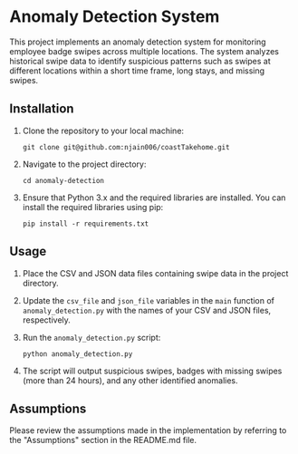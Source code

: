 # Anomaly Detection System

This project implements an anomaly detection system for monitoring employee badge swipes across multiple locations. The system analyzes historical swipe data to identify suspicious patterns such as swipes at different locations within a short time frame, long stays, and missing swipes.

## Installation

1. Clone the repository to your local machine:

    ```
    git clone git@github.com:njain006/coastTakehome.git
    ```

2. Navigate to the project directory:

    ```
    cd anomaly-detection
    ```

3. Ensure that Python 3.x and the required libraries are installed. You can install the required libraries using pip:

    ```
    pip install -r requirements.txt
    ```

## Usage

1. Place the CSV and JSON data files containing swipe data in the project directory.

2. Update the `csv_file` and `json_file` variables in the `main` function of `anomaly_detection.py` with the names of your CSV and JSON files, respectively.

3. Run the `anomaly_detection.py` script:

    ```
    python anomaly_detection.py
    ```

4. The script will output suspicious swipes, badges with missing swipes (more than 24 hours), and any other identified anomalies.

## Assumptions

Please review the assumptions made in the implementation by referring to the "Assumptions" section in the README.md file.
 